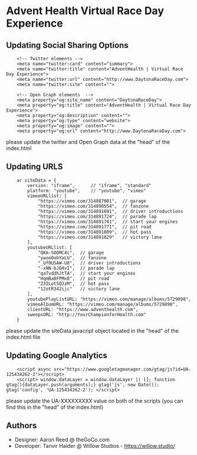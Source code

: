 # Advent Health Virtual Race Day Experience

## Updating Social Sharing Options
```
	<!-- Twitter elements -->
	<meta name="twitter:card" content="summary">
	<meta name="twitter:title" content="AdventHealth | Virtual Race Day Experience">
	<meta name="twitter:url" content="http://www.DaytonaRaceDay.com">
	<meta name="twitter:site" content="">

	<!-- Open Graph elements  -->
	<meta property="og:site_name" content="DaytonaRaceDay">
	<meta property="og:title" content="AdventHealth | Virtual Race Day Experience">
	<meta property="og:description" content="">
	<meta property="og:type" content="website">
	<meta property="og:image" content="">
	<meta property="og:url" content="http://www.DaytonaRaceDay.com">
```

please update the twitter and Open Graph data at the "head" of the index.html

## Updating URLS

```
	ar siteData = {
		version: "iframe",		// "iframe", "standard"	
		platform: "youtube",  	// "youtube", "vimeo"
		vimeoURLlist: [
			"https://vimeo.com/314887001",	// garage
			"https://vimeo.com/314890554",	// fanzone
			"https://vimeo.com/314891691",	// driver introductions
			"https://vimeo.com/314891724",	// parade lap
			"https://vimeo.com/314891741",	// start your engines
			"https://vimeo.com/314891771",	// pit road
			"https://vimeo.com/314891809",	// hot pass
			"https://vimeo.com/314891829"	// victory lane
		],
		youtubeURLlist: [
			"QKm-SOOMC4c",	// garage
			"ywoe0obYaLU",	// fanzone
			"_Uf0USAW-U8",	// driver introductions
			"-xNN-bJQ4vI",	// parade lap
			"qaTvddhJtTA",	// start your engines
			"HqmBa8FPMx8",	// pit road
			"Z3ILot5QJzM",	// hot pass
			"12otR342ijc"	// victory lane
		],
		youtubePlayListURL: "https://vimeo.com/manage/albums/5729898",
		vimeoAlbumURL: "https://vimeo.com/manage/albums/5729898",
		clientURL: "https://www.adventhealth.com",
		sweepsURL: "http://YourChampionforHealth.com"
	} 
```

please update the siteData javacript object located in the "head" of the index.html file

## Updating Google Analytics

```
	<script async src="https://www.googletagmanager.com/gtag/js?id=UA-125434262-2"></script>
	<script> window.dataLayer = window.dataLayer || []; function gtag(){dataLayer.push(arguments);} gtag('js', new Date()); gtag('config', 'UA-125434262-2'); </script>
```
please update the UA-XXXXXXXXX value on both of the scripts (you can find this in the "head" of the index.html)


## Authors

* Designer: Aaron Reed @ theGoCo.com
* Developer: Tanvir Haider @ Willow Studios - https://willow.studio/




